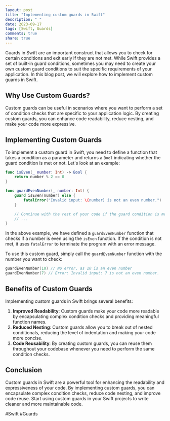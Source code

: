 ```yaml
---
layout: post
title: "Implementing custom guards in Swift"
description: " "
date: 2023-09-17
tags: [Swift, Guards]
comments: true
share: true
---
```


Guards in Swift are an important construct that allows you to check for certain conditions and exit early if they are not met. While Swift provides a set of built-in guard conditions, sometimes you may need to create your own custom guard conditions to suit the specific requirements of your application. In this blog post, we will explore how to implement custom guards in Swift.

## Why Use Custom Guards?

Custom guards can be useful in scenarios where you want to perform a set of condition checks that are specific to your application logic. By creating custom guards, you can enhance code readability, reduce nesting, and make your code more expressive.

## Implementing Custom Guards

To implement a custom guard in Swift, you need to define a function that takes a condition as a parameter and returns a `Bool` indicating whether the guard condition is met or not. Let's look at an example:

```swift
func isEven(_ number: Int) -> Bool {
    return number % 2 == 0
}

func guardEvenNumber(_ number: Int) {
    guard isEven(number) else {
        fatalError("Invalid input: \(number) is not an even number.")
    }

    // Continue with the rest of your code if the guard condition is met
    // ...
}
```

In the above example, we have defined a `guardEvenNumber` function that checks if a number is even using the `isEven` function. If the condition is not met, it uses `fatalError` to terminate the program with an error message.

To use this custom guard, simply call the `guardEvenNumber` function with the number you want to check:

```swift
guardEvenNumber(10) // No error, as 10 is an even number
guardEvenNumber(7) // Error: Invalid input: 7 is not an even number.
```

## Benefits of Custom Guards

Implementing custom guards in Swift brings several benefits:

1. **Improved Readability**: Custom guards make your code more readable by encapsulating complex condition checks and providing meaningful function names.
2. **Reduced Nesting**: Custom guards allow you to break out of nested conditionals, reducing the level of indentation and making your code more concise.
3. **Code Reusability**: By creating custom guards, you can reuse them throughout your codebase whenever you need to perform the same condition checks.

## Conclusion

Custom guards in Swift are a powerful tool for enhancing the readability and expressiveness of your code. By implementing custom guards, you can encapsulate complex condition checks, reduce code nesting, and improve code reuse. Start using custom guards in your Swift projects to write cleaner and more maintainable code.

\#Swift #Guards